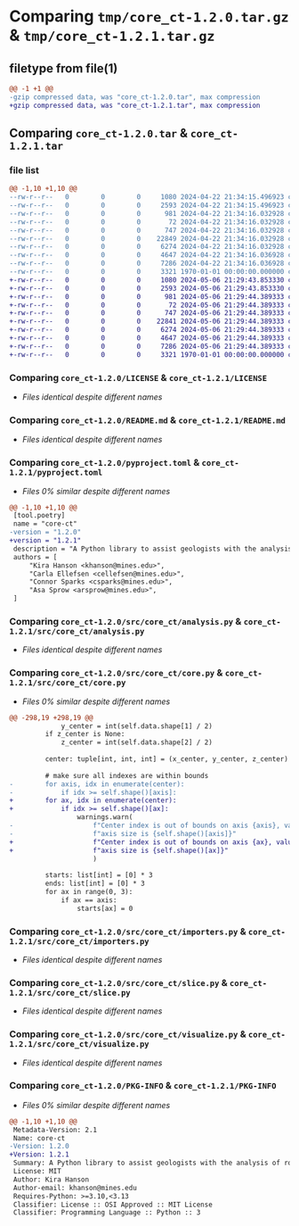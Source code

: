 # Comparing `tmp/core_ct-1.2.0.tar.gz` & `tmp/core_ct-1.2.1.tar.gz`

## filetype from file(1)

```diff
@@ -1 +1 @@
-gzip compressed data, was "core_ct-1.2.0.tar", max compression
+gzip compressed data, was "core_ct-1.2.1.tar", max compression
```

## Comparing `core_ct-1.2.0.tar` & `core_ct-1.2.1.tar`

### file list

```diff
@@ -1,10 +1,10 @@
--rw-r--r--   0        0        0     1080 2024-04-22 21:34:15.496923 core_ct-1.2.0/LICENSE
--rw-r--r--   0        0        0     2593 2024-04-22 21:34:15.496923 core_ct-1.2.0/README.md
--rw-r--r--   0        0        0      981 2024-04-22 21:34:16.032928 core_ct-1.2.0/pyproject.toml
--rw-r--r--   0        0        0       72 2024-04-22 21:34:16.032928 core_ct-1.2.0/src/core_ct/__init__.py
--rw-r--r--   0        0        0      747 2024-04-22 21:34:16.032928 core_ct-1.2.0/src/core_ct/analysis.py
--rw-r--r--   0        0        0    22849 2024-04-22 21:34:16.032928 core_ct-1.2.0/src/core_ct/core.py
--rw-r--r--   0        0        0     6274 2024-04-22 21:34:16.032928 core_ct-1.2.0/src/core_ct/importers.py
--rw-r--r--   0        0        0     4647 2024-04-22 21:34:16.036928 core_ct-1.2.0/src/core_ct/slice.py
--rw-r--r--   0        0        0     7286 2024-04-22 21:34:16.036928 core_ct-1.2.0/src/core_ct/visualize.py
--rw-r--r--   0        0        0     3321 1970-01-01 00:00:00.000000 core_ct-1.2.0/PKG-INFO
+-rw-r--r--   0        0        0     1080 2024-05-06 21:29:43.853330 core_ct-1.2.1/LICENSE
+-rw-r--r--   0        0        0     2593 2024-05-06 21:29:43.853330 core_ct-1.2.1/README.md
+-rw-r--r--   0        0        0      981 2024-05-06 21:29:44.389333 core_ct-1.2.1/pyproject.toml
+-rw-r--r--   0        0        0       72 2024-05-06 21:29:44.389333 core_ct-1.2.1/src/core_ct/__init__.py
+-rw-r--r--   0        0        0      747 2024-05-06 21:29:44.389333 core_ct-1.2.1/src/core_ct/analysis.py
+-rw-r--r--   0        0        0    22841 2024-05-06 21:29:44.389333 core_ct-1.2.1/src/core_ct/core.py
+-rw-r--r--   0        0        0     6274 2024-05-06 21:29:44.389333 core_ct-1.2.1/src/core_ct/importers.py
+-rw-r--r--   0        0        0     4647 2024-05-06 21:29:44.389333 core_ct-1.2.1/src/core_ct/slice.py
+-rw-r--r--   0        0        0     7286 2024-05-06 21:29:44.389333 core_ct-1.2.1/src/core_ct/visualize.py
+-rw-r--r--   0        0        0     3321 1970-01-01 00:00:00.000000 core_ct-1.2.1/PKG-INFO
```

### Comparing `core_ct-1.2.0/LICENSE` & `core_ct-1.2.1/LICENSE`

 * *Files identical despite different names*

### Comparing `core_ct-1.2.0/README.md` & `core_ct-1.2.1/README.md`

 * *Files identical despite different names*

### Comparing `core_ct-1.2.0/pyproject.toml` & `core_ct-1.2.1/pyproject.toml`

 * *Files 0% similar despite different names*

```diff
@@ -1,10 +1,10 @@
 [tool.poetry]
 name = "core-ct"
-version = "1.2.0"
+version = "1.2.1"
 description = "A Python library to assist geologists with the analysis of rock core CT scans"
 authors = [
     "Kira Hanson <khanson@mines.edu>",
     "Carla Ellefsen <cellefsen@mines.edu>",
     "Connor Sparks <csparks@mines.edu>",
     "Asa Sprow <arsprow@mines.edu>",
 ]
```

### Comparing `core_ct-1.2.0/src/core_ct/analysis.py` & `core_ct-1.2.1/src/core_ct/analysis.py`

 * *Files identical despite different names*

### Comparing `core_ct-1.2.0/src/core_ct/core.py` & `core_ct-1.2.1/src/core_ct/core.py`

 * *Files 0% similar despite different names*

```diff
@@ -298,19 +298,19 @@
             y_center = int(self.data.shape[1] / 2)
         if z_center is None:
             z_center = int(self.data.shape[2] / 2)
 
         center: tuple[int, int, int] = (x_center, y_center, z_center)
 
         # make sure all indexes are within bounds
-        for axis, idx in enumerate(center):
-            if idx >= self.shape()[axis]:
+        for ax, idx in enumerate(center):
+            if idx >= self.shape()[ax]:
                 warnings.warn(
-                    f"Center index is out of bounds on axis {axis}, value is {idx} but "
-                    f"axis size is {self.shape()[axis]}"
+                    f"Center index is out of bounds on axis {ax}, value is {idx} but "
+                    f"axis size is {self.shape()[ax]}"
                     )
 
         starts: list[int] = [0] * 3
         ends: list[int] = [0] * 3
         for ax in range(0, 3):
             if ax == axis:
                 starts[ax] = 0
```

### Comparing `core_ct-1.2.0/src/core_ct/importers.py` & `core_ct-1.2.1/src/core_ct/importers.py`

 * *Files identical despite different names*

### Comparing `core_ct-1.2.0/src/core_ct/slice.py` & `core_ct-1.2.1/src/core_ct/slice.py`

 * *Files identical despite different names*

### Comparing `core_ct-1.2.0/src/core_ct/visualize.py` & `core_ct-1.2.1/src/core_ct/visualize.py`

 * *Files identical despite different names*

### Comparing `core_ct-1.2.0/PKG-INFO` & `core_ct-1.2.1/PKG-INFO`

 * *Files 0% similar despite different names*

```diff
@@ -1,10 +1,10 @@
 Metadata-Version: 2.1
 Name: core-ct
-Version: 1.2.0
+Version: 1.2.1
 Summary: A Python library to assist geologists with the analysis of rock core CT scans
 License: MIT
 Author: Kira Hanson
 Author-email: khanson@mines.edu
 Requires-Python: >=3.10,<3.13
 Classifier: License :: OSI Approved :: MIT License
 Classifier: Programming Language :: Python :: 3
```

